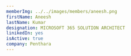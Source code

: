 ```yaml
---
memberImg: ../../images/members/aneesh.png
firstName: Aneesh
lastName: Kumar
designation: MICROSOFT 365 SOLUTION ARCHITECT
linikedIn: yes
isActive: true
company: Penthara
---
```

